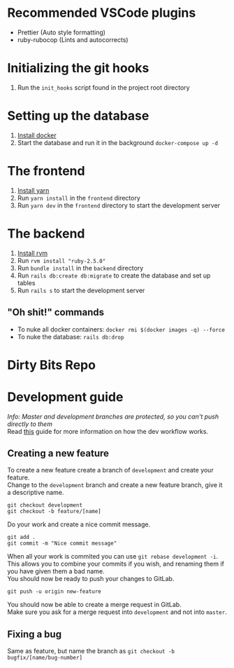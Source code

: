 # Recommended VSCode plugins

* Prettier (Auto style formatting)
* ruby-rubocop (Lints and autocorrects)

# Initializing the git hooks

1. Run the `init_hooks` script found in the project root directory

# Setting up the database

1. [Install docker](https://docs.docker.com/engine/installation/)
2. Start the database and run it in the background `docker-compose up -d`

# The frontend

1. [Install yarn](https://yarnpkg.com/lang/en/docs/install/)
2. Run `yarn install` in the `frontend` directory
3. Run `yarn dev` in the `frontend` directory to start the development server

# The backend

1. [Install rvm](https://rvm.io/)
2. Run `rvm install "ruby-2.5.0"`
3. Run `bundle install` in the `backend` directory
4. Run `rails db:create db:migrate` to create the database and set up tables
5. Run `rails s` to start the development server

## "Oh shit!" commands

* To nuke all docker containers: `docker rmi $(docker images -q) --force`
* To nuke the database: `rails db:drop`

# Dirty Bits Repo

# Development guide

_Info: Master and development branches are protected, so you can't push directly to them_  
Read [this](https://www.atlassian.com/git/tutorials/comparing-workflows/feature-branch-workflow) guide for more information on how the dev workflow works.

## Creating a new feature

To create a new feature create a branch of `development` and create your feature.  
Change to the `development` branch and create a new feature branch, give it a descriptive name.

```shell
git checkout development
git checkout -b feature/[name]
```

Do your work and create a nice commit message.

```shell
git add .
git commit -m "Nice commit message"
```

When all your work is commited you can use `git rebase development -i`.  
This allows you to combine your commits if you wish, and renaming them if you have given them a bad name.  
You should now be ready to push your changes to GitLab.

```shell
git push -u origin new-feature
```

You should now be able to create a merge request in GitLab.  
Make sure you ask for a merge request into `development` and not into `master`.

## Fixing a bug

Same as feature, but name the branch as `git checkout -b bugfix/[name/bug-number]`
